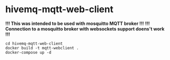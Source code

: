 # hivemq-mqtt-web-client

**!!! This was intended to be used with mosquitto MQTT broker !!!**
**!!! Connection to a mosquitto broker with websockets support doens't work !!!**

```
cd hivemq-mqtt-web-client
docker build -t mqtt-webclient .
docker-compose up -d
```